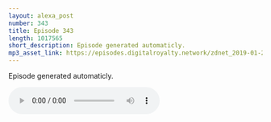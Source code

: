 ```yaml
---
layout: alexa_post
number: 343
title: Episode 343
length: 1017565
short_description: Episode generated automaticly.
mp3_asset_link: https://episodes.digitalroyalty.network/zdnet_2019-01-23_01-00-10.mp3
---
```


Episode generated automaticly.

<audio controls>
    <source src="{{ page.mp3_asset_link }}" type="audio/mpeg">
</audio>